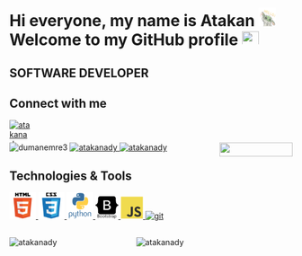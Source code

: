 # Hi everyone, my name is Atakan <img src="https://github.com/KaganCanSit/KaganCanSit/blob/master/ImageFiles/Gif/baby-yoda-so-cute.gif" width="31px"  height="33px" /> Welcome to my GitHub profile <img src="https://media.giphy.com/media/WUlplcMpOCEmTGBtBW/giphy.gif" width="30" height="25"> 

## SOFTWARE  DEVELOPER

## Connect with me


  <a href="https://instagram.com/atakanady" target="_blank"> <img src="https://upload.wikimedia.org/wikipedia/commons/9/96/Instagram.svg" alt="atakanady" width="40" height="40" style="margin-right: 21em; display:block"/> </a> 
<a target="_blank"> <img src="https://upload.wikimedia.org/wikipedia/commons/7/7e/Gmail_icon_%282020%29.svg" alt="dumanemre3" width="40" height="40"/> </a>
  <a href="https://www.linkedin.com/in/atakan-ad%C4%B1yaman-416bb71bb/" target="_blank"> <img src="https://raw.githubusercontent.com/rahuldkjain/github-profile-readme-generator/master/src/images/icons/Social/linked-in-alt.svg" alt="atakanady" width="35" height="45"/> </a> 
  <a href="https://github.com/atakanady" target="_blank"> <img src="https://visualstudio.microsoft.com/wp-content/uploads/2021/09/Octocat-1.svg" alt="atakanady" width="40" height="45" /> </a> 
<img align="right" src="https://komarev.com/ghpvc/?username=atakanady&style=flat-square&color=blue" alt="" width="130" height="25" />
 



## Technologies & Tools

<p align="left"> 
  <a href="https://www.w3schools.com/html/" target="_blank"> <img src="https://raw.githubusercontent.com/devicons/devicon/master/icons/html5/html5-original-wordmark.svg" alt="html5" width="47" height="47"/> </a> 
  <a href="https://www.w3schools.com/css/" target="_blank"> <img src="https://raw.githubusercontent.com/devicons/devicon/master/icons/css3/css3-original-wordmark.svg" alt="css3" width="47" height="47"/> </a> 
  <a href="https://www.w3schools.com/python/" target="_blank"> <img src="https://raw.githubusercontent.com/devicons/devicon/master/icons/python/python-original-wordmark.svg" alt="css3" width="47" height="47"/> </a> 
  <a href="https://getbootstrap.com" target="_blank"> <img src="https://raw.githubusercontent.com/devicons/devicon/master/icons/bootstrap/bootstrap-plain-wordmark.svg" alt="bootstrap" width="41" height="41"/> </a> 
  <a href="https://developer.mozilla.org/en-US/docs/Web/JavaScript" target="_blank"> <img src="https://raw.githubusercontent.com/devicons/devicon/master/icons/javascript/javascript-original.svg" alt="javascript" width="40" height="40"/> </a> 
  <a href="https://git-scm.com/" target="_blank" rel="noreferrer"> <img src="https://www.vectorlogo.zone/logos/git-scm/git-scm-icon.svg" alt="git" width="40" height="40"/> </a>   

</p>

 
##
<p><img align="left" src="https://github-readme-stats.vercel.app/api/top-langs?username=atakanady&show_icons=true&theme=radical&locale=en&layout=compact" width="44%" alt="atakanady" /></p>
<p>&nbsp;<img align="rigt" src="https://github-readme-stats.vercel.app/api?username=atakanady&show_icons=true&theme=radical" alt="atakanady" width="53%" /></p>

[instagram]: https://www.instagram.com/atakanady
[linkedin]: https://www.linkedin.com/in/atakan-ad%C4%B1yaman-416bb71bb/
[gmail]: mailto:atakndymn@hotmail.com
[git]: https://git-scm.com/
[github]: https://github.com/atakanady
